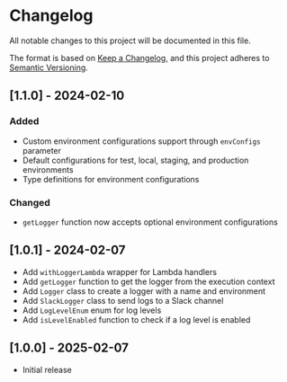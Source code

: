 # Changelog

All notable changes to this project will be documented in this file.

The format is based on [Keep a Changelog](https://keepachangelog.com/en/1.0.0/),
and this project adheres to [Semantic Versioning](https://semver.org/spec/v2.0.0.html).

## [1.1.0] - 2024-02-10

### Added

- Custom environment configurations support through `envConfigs` parameter
- Default configurations for test, local, staging, and production environments
- Type definitions for environment configurations

### Changed

- `getLogger` function now accepts optional environment configurations

## [1.0.1] - 2024-02-07

- Add `withLoggerLambda` wrapper for Lambda handlers
- Add `getLogger` function to get the logger from the execution context
- Add `Logger` class to create a logger with a name and environment
- Add `SlackLogger` class to send logs to a Slack channel
- Add `LogLevelEnum` enum for log levels
- Add `isLevelEnabled` function to check if a log level is enabled

## [1.0.0] - 2025-02-07

- Initial release
